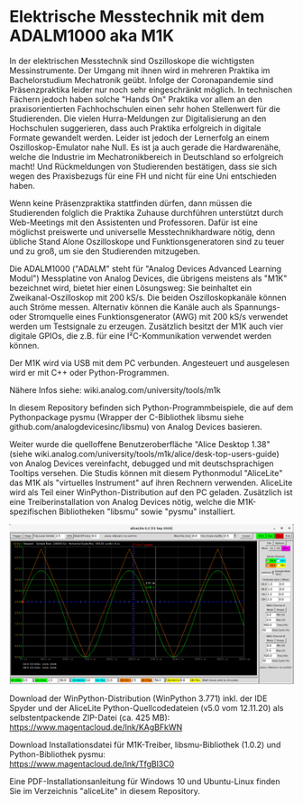 # Elektrische Messtechnik mit dem ADALM1000 aka M1K

In der elektrischen Messtechnik sind Oszilloskope die wichtigsten Messinstrumente. Der Umgang mit ihnen wird in mehreren Praktika im Bachelorstudium Mechatronik geübt.
Infolge der Coronapandemie sind Präsenzpraktika leider nur noch sehr eingeschränkt möglich. In technischen Fächern jedoch haben solche "Hands On" Praktika vor allem an den praxisorientierten Fachhochschulen einen sehr hohen Stellenwert für die Studierenden.
Die vielen Hurra-Meldungen zur Digitalisierung an den Hochschulen suggerieren, dass auch Praktika erfolgreich in digitale Formate gewandelt werden. Leider ist jedoch der Lernerfolg an einem Oszilloskop-Emulator nahe Null. Es ist ja auch gerade die Hardwarenähe, welche die Industrie im Mechatronikbereich in Deutschland so erfolgreich macht! Und Rückmeldungen von Studierenden bestätigen, dass sie sich wegen des Praxisbezugs für eine FH und nicht für eine Uni entschieden haben.

Wenn keine Präsenzpraktika stattfinden dürfen, dann müssen die Studierenden folglich die Praktika Zuhause durchführen unterstützt durch Web-Meetings mit den Assistenten und Professoren.
Dafür ist eine möglichst preiswerte und universelle Messtechnikhardware nötig, denn übliche Stand Alone Oszilloskope und Funktionsgeneratoren sind zu teuer und zu groß, um sie den Studierenden mitzugeben.

Die ADALM1000 ("ADALM" steht für "Analog Devices Advanced Learning Modul") Messplatine von Analog Devices, die übrigens meistens als "M1K" bezeichnet wird, bietet hier einen Lösungsweg:
Sie beinhaltet ein Zweikanal-Oszilloskop mit 200 kS/s. Die beiden Oszilloskopkanäle können auch Ströme messen. Alternativ können die Kanäle auch als Spannungs- oder Stromquelle eines Funktionsgenerator (AWG) mit 200 kS/s verwendet werden um Testsignale zu erzeugen. Zusätzlich besitzt der M1K auch vier digitale GPIOs, die z.B. für eine I²C-Kommunikation verwendet werden können.

Der M1K wird via USB mit dem PC verbunden. Angesteuert und ausgelesen wird er mit C++ oder Python-Programmen.

Nähere Infos siehe: wiki.analog.com/university/tools/m1k

In diesem Repository befinden sich Python-Programmbeispiele, die auf dem Pythonpackage pysmu (Wrapper der C-Bibliothek libsmu siehe github.com/analogdevicesinc/libsmu) von Analog Devices basieren.

Weiter wurde die quelloffene Benutzeroberfläche "Alice Desktop 1.38" (siehe wiki.analog.com/university/tools/m1k/alice/desk-top-users-guide) von Analog Devices vereinfacht, debugged und mit deutschsprachigen Tooltips versehen. Die Studis können mit diesem Pythonmodul "AliceLite" das M1K als "virtuelles Instrument" auf ihren Rechnern verwenden. AliceLite wird als Teil einer WinPython-Distribution auf den PC geladen. Zusätzlich ist eine Treiberinstallation von Analog Devices nötig, welche die M1K-spezifischen Bibliotheken "libsmu" sowie "pysmu" installiert.


![Screenshot AliceLite](/alicelite_screenshot.png)

Download der WinPython-Distribution (WinPython 3.771) inkl. der IDE Spyder und der AliceLite Python-Quellcodedateien (v5.0 vom 12.11.20) als selbstentpackende ZIP-Datei (ca. 425 MB):  
https://www.magentacloud.de/lnk/KAgBFkWN
  
Download Installationsdatei für M1K-Treiber, libsmu-Bibliothek (1.0.2) und Python-Bibliothek pysmu:  
https://www.magentacloud.de/lnk/TfgBl3C0

Eine PDF-Installationsanleitung für Windows 10 und Ubuntu-Linux finden Sie im Verzeichnis "aliceLite" in diesem Repository.
